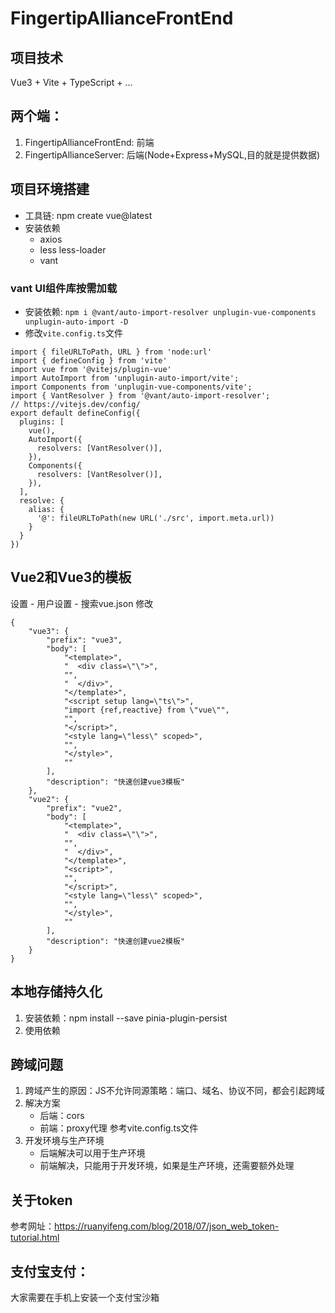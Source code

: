 # FingertipAllianceFrontEnd

## 项目技术
Vue3 + Vite + TypeScript + ...

## 两个端：
1. FingertipAllianceFrontEnd: 前端
2. FingertipAllianceServer: 后端(Node+Express+MySQL,目的就是提供数据)

## 项目环境搭建
- 工具链: npm create vue@latest
- 安装依赖
    - axios
    - less less-loader
    - vant


### vant UI组件库按需加载
- 安装依赖: `npm i @vant/auto-import-resolver unplugin-vue-components unplugin-auto-import -D`
- 修改`vite.config.ts`文件
```
import { fileURLToPath, URL } from 'node:url'
import { defineConfig } from 'vite'
import vue from '@vitejs/plugin-vue'
import AutoImport from 'unplugin-auto-import/vite';
import Components from 'unplugin-vue-components/vite';
import { VantResolver } from '@vant/auto-import-resolver';
// https://vitejs.dev/config/
export default defineConfig({
  plugins: [
    vue(),
    AutoImport({
      resolvers: [VantResolver()],
    }),
    Components({
      resolvers: [VantResolver()],
    }),
  ],
  resolve: {
    alias: {
      '@': fileURLToPath(new URL('./src', import.meta.url))
    }
  }
})
```

## Vue2和Vue3的模板
设置 - 用户设置 - 搜索vue.json 修改
```
{
	"vue3": {
		"prefix": "vue3",
		"body": [
			"<template>",
			"  <div class=\"\">",
			"",
			"  </div>",
			"</template>",
			"<script setup lang=\"ts\">",
			"import {ref,reactive} from \"vue\"",
			"",
			"</script>",
			"<style lang=\"less\" scoped>",
			"",
			"</style>",
			""
		],
		"description": "快速创建vue3模板"
	},
	"vue2": {
		"prefix": "vue2",
		"body": [
			"<template>",
			"  <div class=\"\">",
			"",
			"  </div>",
			"</template>",
			"<script>",
			"",
			"</script>",
			"<style lang=\"less\" scoped>",
			"",
			"</style>",
			""
		],
		"description": "快速创建vue2模板"
	}
}
```


## 本地存储持久化
1. 安装依赖：npm install --save pinia-plugin-persist
2. 使用依赖

## 跨域问题
1. 跨域产生的原因：JS不允许同源策略：端口、域名、协议不同，都会引起跨域
2. 解决方案
	- 后端：cors
	- 前端：proxy代理  参考vite.config.ts文件
3. 开发环境与生产环境
	- 后端解决可以用于生产环境
	- 前端解决，只能用于开发环境，如果是生产环境，还需要额外处理


## 关于token
参考网址：https://ruanyifeng.com/blog/2018/07/json_web_token-tutorial.html


## 支付宝支付：
大家需要在手机上安装一个支付宝沙箱